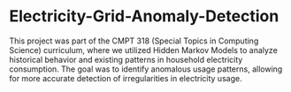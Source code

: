 # Electricity-Grid-Anomaly-Detection
This project was part of the CMPT 318 (Special Topics in Computing Science) curriculum, where we utilized Hidden Markov Models to analyze historical behavior and existing patterns in household electricity consumption. The goal was to identify anomalous usage patterns, allowing for more accurate detection of irregularities in electricity usage.
